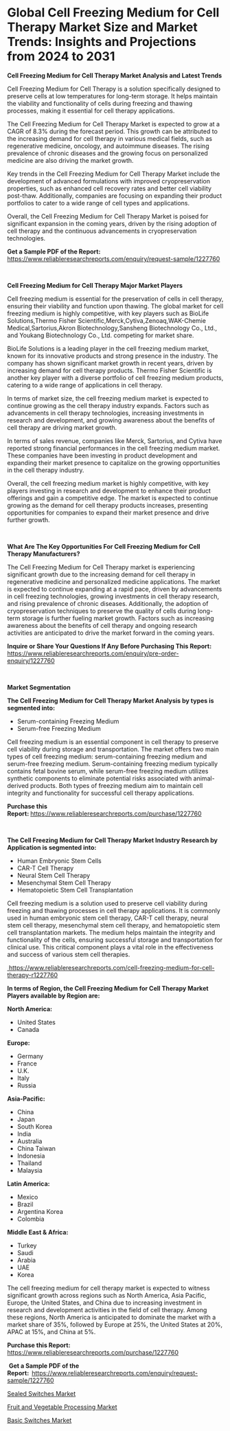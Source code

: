 <p><h1>Global Cell Freezing Medium for Cell Therapy Market Size and Market Trends: Insights and Projections from 2024 to 2031</h1></p><p><strong>Cell Freezing Medium for Cell Therapy Market Analysis and Latest Trends</strong></p>
<p><p>Cell Freezing Medium for Cell Therapy is a solution specifically designed to preserve cells at low temperatures for long-term storage. It helps maintain the viability and functionality of cells during freezing and thawing processes, making it essential for cell therapy applications.</p><p>The Cell Freezing Medium for Cell Therapy Market is expected to grow at a CAGR of 8.3% during the forecast period. This growth can be attributed to the increasing demand for cell therapy in various medical fields, such as regenerative medicine, oncology, and autoimmune diseases. The rising prevalence of chronic diseases and the growing focus on personalized medicine are also driving the market growth.</p><p>Key trends in the Cell Freezing Medium for Cell Therapy Market include the development of advanced formulations with improved cryopreservation properties, such as enhanced cell recovery rates and better cell viability post-thaw. Additionally, companies are focusing on expanding their product portfolios to cater to a wide range of cell types and applications.</p><p>Overall, the Cell Freezing Medium for Cell Therapy Market is poised for significant expansion in the coming years, driven by the rising adoption of cell therapy and the continuous advancements in cryopreservation technologies.</p></p>
<p><strong>Get a Sample PDF of the Report:&nbsp;</strong> <a href="https://www.reliableresearchreports.com/enquiry/request-sample/1227760">https://www.reliableresearchreports.com/enquiry/request-sample/1227760</a></p>
<p>&nbsp;</p>
<p><strong>Cell Freezing Medium for Cell Therapy Major Market Players</strong></p>
<p><p>Cell freezing medium is essential for the preservation of cells in cell therapy, ensuring their viability and function upon thawing. The global market for cell freezing medium is highly competitive, with key players such as BioLife Solutions,Thermo Fisher Scientific,Merck,Cytiva,Zenoaq,WAK-Chemie Medical,Sartorius,Akron Biotechnology,Sansheng Biotechnology Co., Ltd., and Youkang Biotechnology Co., Ltd. competing for market share.</p><p>BioLife Solutions is a leading player in the cell freezing medium market, known for its innovative products and strong presence in the industry. The company has shown significant market growth in recent years, driven by increasing demand for cell therapy products. Thermo Fisher Scientific is another key player with a diverse portfolio of cell freezing medium products, catering to a wide range of applications in cell therapy.</p><p>In terms of market size, the cell freezing medium market is expected to continue growing as the cell therapy industry expands. Factors such as advancements in cell therapy technologies, increasing investments in research and development, and growing awareness about the benefits of cell therapy are driving market growth. </p><p>In terms of sales revenue, companies like Merck, Sartorius, and Cytiva have reported strong financial performances in the cell freezing medium market. These companies have been investing in product development and expanding their market presence to capitalize on the growing opportunities in the cell therapy industry.</p><p>Overall, the cell freezing medium market is highly competitive, with key players investing in research and development to enhance their product offerings and gain a competitive edge. The market is expected to continue growing as the demand for cell therapy products increases, presenting opportunities for companies to expand their market presence and drive further growth.</p></p>
<p>&nbsp;</p>
<p><strong>What Are The Key Opportunities For Cell Freezing Medium for Cell Therapy Manufacturers?</strong></p>
<p><p>The Cell Freezing Medium for Cell Therapy market is experiencing significant growth due to the increasing demand for cell therapy in regenerative medicine and personalized medicine applications. The market is expected to continue expanding at a rapid pace, driven by advancements in cell freezing technologies, growing investments in cell therapy research, and rising prevalence of chronic diseases. Additionally, the adoption of cryopreservation techniques to preserve the quality of cells during long-term storage is further fueling market growth. Factors such as increasing awareness about the benefits of cell therapy and ongoing research activities are anticipated to drive the market forward in the coming years.</p></p>
<p><strong>Inquire or Share Your Questions If Any Before Purchasing This Report:</strong> <a href="https://www.reliableresearchreports.com/enquiry/pre-order-enquiry/1227760">https://www.reliableresearchreports.com/enquiry/pre-order-enquiry/1227760</a></p>
<p>&nbsp;</p>
<p><strong>Market Segmentation</strong></p>
<p><strong>The Cell Freezing Medium for Cell Therapy Market Analysis by types is segmented into:</strong></p>
<p><ul><li>Serum-containing Freezing Medium</li><li>Serum-free Freezing Medium</li></ul></p>
<p><p>Cell freezing medium is an essential component in cell therapy to preserve cell viability during storage and transportation. The market offers two main types of cell freezing medium: serum-containing freezing medium and serum-free freezing medium. Serum-containing freezing medium typically contains fetal bovine serum, while serum-free freezing medium utilizes synthetic components to eliminate potential risks associated with animal-derived products. Both types of freezing medium aim to maintain cell integrity and functionality for successful cell therapy applications.</p></p>
<p><strong>Purchase this Report:&nbsp;</strong><a href="https://www.reliableresearchreports.com/purchase/1227760">https://www.reliableresearchreports.com/purchase/1227760</a></p>
<p>&nbsp;</p>
<p><strong>The Cell Freezing Medium for Cell Therapy Market Industry Research by Application is segmented into:</strong></p>
<p><ul><li>Human Embryonic Stem Cells</li><li>CAR-T Cell Therapy</li><li>Neural Stem Cell Therapy</li><li>Mesenchymal Stem Cell Therapy</li><li>Hematopoietic Stem Cell Transplantation</li></ul></p>
<p><p>Cell freezing medium is a solution used to preserve cell viability during freezing and thawing processes in cell therapy applications. It is commonly used in human embryonic stem cell therapy, CAR-T cell therapy, neural stem cell therapy, mesenchymal stem cell therapy, and hematopoietic stem cell transplantation markets. The medium helps maintain the integrity and functionality of the cells, ensuring successful storage and transportation for clinical use. This critical component plays a vital role in the effectiveness and success of various stem cell therapies.</p></p>
<p><a href="https://www.reliableresearchreports.com/cell-freezing-medium-for-cell-therapy-r1227760">&nbsp;https://www.reliableresearchreports.com/cell-freezing-medium-for-cell-therapy-r1227760</a></p>
<p><strong>In terms of Region, the Cell Freezing Medium for Cell Therapy Market Players available by Region are:</strong></p>
<p>
    <p> <strong> North America: </strong>
        <ul>
            <li>United States</li>
            <li>Canada</li>
        </ul>
        </p> 
    <p> <strong> Europe: </strong>
        <ul>
            <li>Germany</li>
            <li>France</li>
            <li>U.K.</li>
            <li>Italy</li>
            <li>Russia</li>
        </ul>
        </p> 
    <p> <strong> Asia-Pacific: </strong>
        <ul>
            <li>China</li>
            <li>Japan</li>
            <li>South Korea</li>
            <li>India</li>
            <li>Australia</li>
            <li>China Taiwan</li>
            <li>Indonesia</li>
            <li>Thailand</li>
            <li>Malaysia</li>
        </ul>
        </p> 
    <p> <strong> Latin America: </strong>
        <ul>
            <li>Mexico</li>
            <li>Brazil</li>
            <li>Argentina Korea</li>
            <li>Colombia</li>
        </ul>
        </p> 
    <p> <strong> Middle East & Africa: </strong>
        <ul>
            <li>Turkey</li>
            <li>Saudi</li>
            <li>Arabia</li>
            <li>UAE</li>
            <li>Korea</li>
        </ul>
    </p>
    </p>
<p><p>The cell freezing medium for cell therapy market is expected to witness significant growth across regions such as North America, Asia Pacific, Europe, the United States, and China due to increasing investment in research and development activities in the field of cell therapy. Among these regions, North America is anticipated to dominate the market with a market share of 35%, followed by Europe at 25%, the United States at 20%, APAC at 15%, and China at 5%.</p></p>
<p><strong>Purchase this Report: </strong><a href="https://www.reliableresearchreports.com/purchase/1227760">https://www.reliableresearchreports.com/purchase/1227760</a></p>
<p>&nbsp;<strong>Get a Sample PDF of the Report:&nbsp;&nbsp;</strong><a href="https://www.reliableresearchreports.com/enquiry/request-sample/1227760">https://www.reliableresearchreports.com/enquiry/request-sample/1227760</a></p>
<p><strong></strong></p>
<p><p><a href="https://www.linkedin.com/pulse/sealed-switches-market-outlook-industry-overview-forecast-2024-01wpc?trackingId=JjKM9AWcOyyGV3Kh6Gl6uA%3D%3D">Sealed Switches Market</a></p><p><a href="https://www.linkedin.com/pulse/fruit-vegetable-processing-market-comprehensive-assessment-type-gnutc?trackingId=CB5hiG30ZyPuqJjaaxRC7Q%3D%3D">Fruit and Vegetable Processing Market</a></p><p><a href="https://www.linkedin.com/pulse/basic-switches-market-furnishes-information-share-trends-growth-o8fpc?trackingId=z%2F4l9qYXeY37K61D0rMaYA%3D%3D">Basic Switches Market</a></p></p>